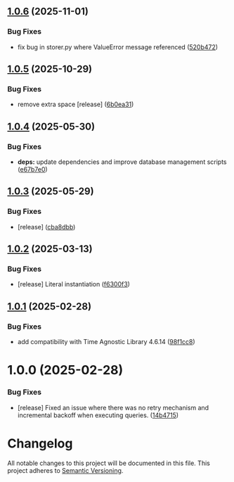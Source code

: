## [1.0.6](https://github.com/opencitations/rdflib-ocdm/compare/v1.0.5...v1.0.6) (2025-11-01)


### Bug Fixes

* fix bug in storer.py where ValueError message referenced ([520b472](https://github.com/opencitations/rdflib-ocdm/commit/520b472b11d6ff5f82817afb047e71ece8e1f3c7))

## [1.0.5](https://github.com/opencitations/rdflib-ocdm/compare/v1.0.4...v1.0.5) (2025-10-29)


### Bug Fixes

* remove extra space [release] ([6b0ea31](https://github.com/opencitations/rdflib-ocdm/commit/6b0ea31a5e1beed3c13022ba35d30fddf1c9dfec))

## [1.0.4](https://github.com/opencitations/rdflib-ocdm/compare/v1.0.3...v1.0.4) (2025-05-30)


### Bug Fixes

* **deps:** update dependencies and improve database management scripts ([e67b7e0](https://github.com/opencitations/rdflib-ocdm/commit/e67b7e015e4da360b65550a3a905d8e85e1acd0d))

## [1.0.3](https://github.com/opencitations/rdflib-ocdm/compare/v1.0.2...v1.0.3) (2025-05-29)


### Bug Fixes

* [release] ([cba8dbb](https://github.com/opencitations/rdflib-ocdm/commit/cba8dbb7d83d66c9abdef33dd57ebf24fcd07212))

## [1.0.2](https://github.com/opencitations/rdflib-ocdm/compare/v1.0.1...v1.0.2) (2025-03-13)


### Bug Fixes

* [release] Literal instantiation ([f6300f3](https://github.com/opencitations/rdflib-ocdm/commit/f6300f3470e1433aa2edd2a13af3268125c0c3d1))

## [1.0.1](https://github.com/opencitations/rdflib-ocdm/compare/v1.0.0...v1.0.1) (2025-02-28)


### Bug Fixes

* add compatibility with Time Agnostic Library 4.6.14 ([98f1cc8](https://github.com/opencitations/rdflib-ocdm/commit/98f1cc8340c9863c1247f0b76238bf260f8c8d93))

# 1.0.0 (2025-02-28)


### Bug Fixes

* [release] Fixed an issue where there was no retry mechanism and incremental backoff when executing queries. ([14b4715](https://github.com/opencitations/rdflib-ocdm/commit/14b4715d61eec30b43164778b5f98dbd34e5cb04))

# Changelog

All notable changes to this project will be documented in this file. This project adheres to [Semantic Versioning](https://semver.org/spec/v2.0.0.html).
